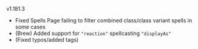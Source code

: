 v1.181.3

- Fixed Spells Page failing to filter combined class/class variant spells in some cases
- (Brew) Added support for `"reaction"` spellcasting `"displayAs"`
- (Fixed typos/added tags)
